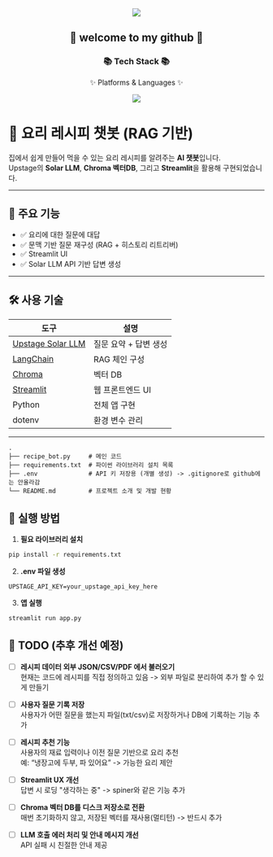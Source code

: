 <div align=center>
<img src="https://capsule-render.vercel.app/api?type=waving&color=auto&height=200&section=header&text=first_project&fontSize=90" />
</div>
	<div align=center>
		<h2>🌱 welcome to my github 🌱</h2>
		<h3>📚 Tech Stack 📚</h3>
		<p>✨ Platforms & Languages ✨</p>
	</div>

<div align="center">
	<img src="https://img.shields.io/badge/python-007396?style=flat&logo=python&logoColor=white" />
</div>

# 🍳 요리 레시피 챗봇 (RAG 기반)

집에서 쉽게 만들어 먹을 수 있는 요리 레시피를 알려주는 **AI 챗봇**입니다.  
Upstage의 **Solar LLM**, **Chroma 벡터DB**, 그리고 **Streamlit**을 활용해 구현되었습니다.

---

## 🧠 주요 기능

- ✅ 요리에 대한 질문에 대답
- ✅ 문맥 기반 질문 재구성 (RAG + 히스토리 리트리버)
- ✅ Streamlit UI
- ✅ Solar LLM API 기반 답변 생성

---

## 🛠️ 사용 기술

| 도구 | 설명 |
|------|------|
| [Upstage Solar LLM](https://docs.upstage.ai) | 질문 요약 + 답변 생성 |
| [LangChain](https://docs.langchain.com) | RAG 체인 구성 |
| [Chroma](https://docs.trychroma.com) | 벡터 DB |
| [Streamlit](https://streamlit.io) | 웹 프론트엔드 UI |
| Python | 전체 앱 구현 |
| dotenv | 환경 변수 관리 |

---

```
.
├── recipe_bot.py     # 메인 코드
├── requirements.txt  # 파이썬 라이브러리 설치 목록
├── .env              # API 키 저장용 (개별 생성) -> .gitignore로 github에는 안올라감 
└── README.md         # 프로젝트 소개 및 개발 현황
```

## 🚀 실행 방법

1. **필요 라이브러리 설치**

```bash
pip install -r requirements.txt

```
2. **.env 파일 생성**

```env
UPSTAGE_API_KEY=your_upstage_api_key_here
```
3. **앱 실행**

```bash
streamlit run app.py
```

## 📌 TODO (추후 개선 예정)

- [ ] **레시피 데이터 외부 JSON/CSV/PDF 에서 불러오기**  
  현재는 코드에 레시피를 직접 정의하고 있음 -> 외부 파일로 분리하여 추가 할 수 있게 만들기

- [ ] **사용자 질문 기록 저장**  
  사용자가 어떤 질문을 했는지 파일(txt/csv)로 저장하거나 DB에 기록하는 기능 추가

- [ ] **레시피 추천 기능**  
  사용자의 재료 입력이나 이전 질문 기반으로 요리 추천  
  예: “냉장고에 두부, 파 있어요” -> 가능한 요리 제안

- [ ] **Streamlit UX 개선**  
  답변 시 로딩 "생각하는 중" -> spiner와 같은 기능 추가

- [ ] **Chroma 벡터 DB를 디스크 저장소로 전환**  
  매번 초기화하지 않고, 저장된 벡터를 재사용(멀티턴) -> 반드시 추가

- [ ] **LLM 호출 에러 처리 및 안내 메시지 개선**  
  API 실패 시 친절한 안내 제공
